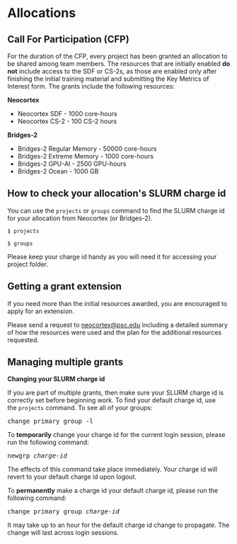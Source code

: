 # Allocations
## Call For Participation (CFP)
For the duration of the CFP, every project has been granted an allocation to be shared among team members. The resources that are initially enabled **do not** include access to the SDF or CS-2s, as those are enabled only after finishing the initial training material and submitting the Key Metrics of Interest form.
The grants include the following resources:

**Neocortex**
* Neocortex SDF - 1000 core-hours
* Neocortex CS-2 - 100 CS-2 hours

**Bridges-2**
* Bridges-2 Regular Memory - 50000 core-hours
* Bridges-2 Extreme Memory - 1000 core-hours
* Bridges-2 GPU-AI - 2500 GPU-hours
* Bridges-2 Ocean - 1000 GB
  
## How to check your allocation's SLURM charge id

You can use the `projects` or `groups` command to find the SLURM charge id for your allocation from Neocortex (or Bridges-2).

`$ projects`

`$ groups`

Please keep your charge id handy as you will need it for accessing your project folder.

## Getting a grant extension
If you need more than the initial resources awarded, you are encouraged to apply for an extension.

Please send a request to [neocortex@psc.edu](mailto:neocortex.edu) including a detailed summary of how the resources were used and the plan for the additional resources requested.

## Managing multiple grants
**Changing your SLURM charge id**

If you are part of multiple grants, then make sure your SLURM charge id is correctly set before beginning work. To find your default charge id, use the `projects` command. To see all of your groups:

<pre>change_primary_group -l</pre>

To **temporarily** change your charge id for the current login session, please run the following command:

<pre>newgrp <em>charge-id</em></pre>

The effects of this command take place immediately. Your charge id will revert to your default charge id upon logout.


To **permanently** make a charge id your default charge id, please run the following command:
<pre>change_primary_group <i>charge-id</i></pre>

It may take up to an hour for the default charge id change to propagate. The change will last across login sessions.

